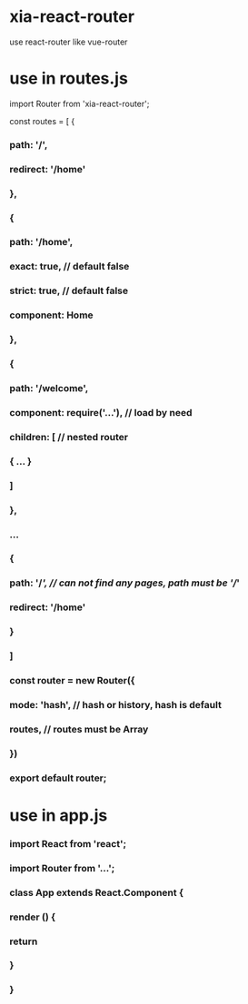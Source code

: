 # xia-react-router
use react-router like vue-router


# use in routes.js
import Router from 'xia-react-router';

const routes = [
  {
###         path: '/',
###         redirect: '/home'
###     },
###     {
###         path: '/home',
###         exact: true,                // default false
###         strict: true,               // default false
###         component: Home
###     },
###     {
###         path: '/welcome',
###         component: require('...'),  // load by need
###         children: [                 //  nested router
###             { ... }
###         ]
###     },
###     ...
###     {
###         path: '/*',                 // can not find any pages, path must be '/*'
###         redirect: '/home'
###     }
### ]
### 
### const router = new Router({
###     mode: 'hash',                   // hash or history, hash is default
###     routes,                         // routes must be Array
### })

### export default router;


# use in app.js
### import React from 'react';
### import Router from '...';
### 
### class App extends React.Component {
###     render () {
###         return <Router />
###     }
### }
